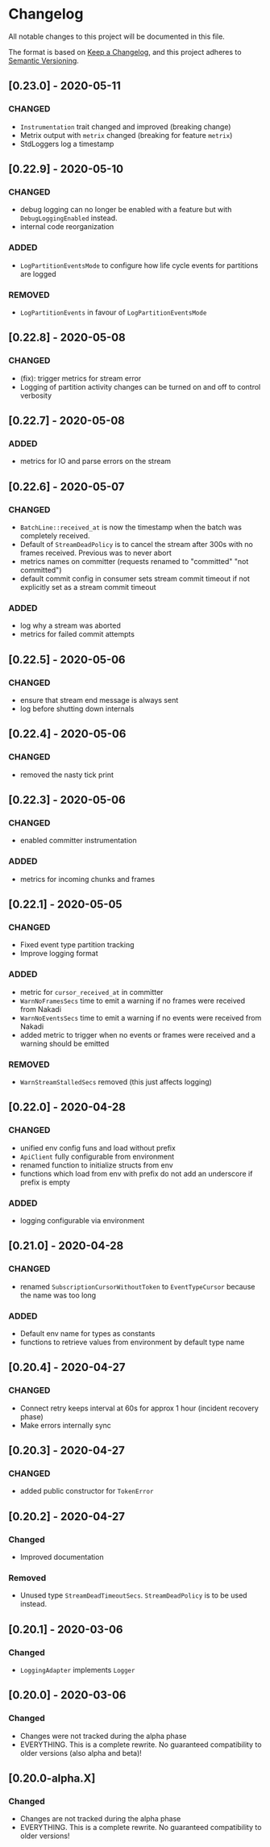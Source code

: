 # Changelog
All notable changes to this project will be documented in this file.

The format is based on [Keep a Changelog](https://keepachangelog.com/en/1.0.0/),
and this project adheres to [Semantic Versioning](https://semver.org/spec/v2.0.0.html).

## [0.23.0] - 2020-05-11

### CHANGED

- `Instrumentation` trait changed and improved (breaking change)
- Metrix output with `metrix` changed (breaking for feature `metrix`)
- StdLoggers log a timestamp

## [0.22.9] - 2020-05-10

### CHANGED

- debug logging can no longer be enabled with a feature but with `DebugLoggingEnabled` instead.
- internal code reorganization

### ADDED

- `LogPartitionEventsMode` to configure how life cycle events for partitions are logged

### REMOVED

- `LogPartitionEvents` in favour of `LogPartitionEventsMode`

## [0.22.8] - 2020-05-08

### CHANGED

- (fix): trigger metrics for stream error
- Logging of partition activity changes can be turned on and off to control verbosity

## [0.22.7] - 2020-05-08

### ADDED

- metrics for IO and parse errors on the stream

## [0.22.6] - 2020-05-07

### CHANGED

- `BatchLine::received_at` is now the timestamp when the batch was completely received.
- Default of `StreamDeadPolicy` is to cancel the stream after 300s with no frames received. Previous was to never abort
- metrics names on committer (requests renamed to "committed" "not committed")
- default commit config in consumer sets stream commit timeout if not explicitly set as a stream commit timeout

### ADDED

- log why a stream was aborted
- metrics for failed commit attempts

## [0.22.5] - 2020-05-06

### CHANGED

- ensure that stream end message is always sent
- log before shutting down internals

## [0.22.4] - 2020-05-06

### CHANGED

- removed the nasty tick print

## [0.22.3] - 2020-05-06

### CHANGED

- enabled committer instrumentation

### ADDED

- metrics for incoming chunks and frames

## [0.22.1] - 2020-05-05

### CHANGED

- Fixed event type partition tracking
- Improve logging format

### ADDED

- metric for `cursor_received_at` in committer
- `WarnNoFramesSecs` time to emit a warning if no frames were received from Nakadi
- `WarnNoEventsSecs` time to emit a warning if no events were received from Nakadi
- added metric to trigger when no events or frames were received and a warning should be emitted

### REMOVED

- `WarnStreamStalledSecs` removed (this just affects logging)

## [0.22.0] - 2020-04-28

### CHANGED

- unified env config funs and load without prefix
- `ApiClient` fully configurable from environment
- renamed function to initialize structs from env
- functions which load from env with prefix do not add an underscore if prefix is empty

### ADDED
- logging configurable via environment


## [0.21.0] - 2020-04-28

### CHANGED

- renamed `SubscriptionCursorWithoutToken` to `EventTypeCursor` because the name was too long

### ADDED

- Default env name for types as constants
- functions to retrieve values from environment by default type name

## [0.20.4] - 2020-04-27

### CHANGED

- Connect retry keeps interval at 60s for approx 1 hour (incident recovery phase)
- Make errors internally sync

## [0.20.3] - 2020-04-27

### CHANGED

- added public constructor for `TokenError`

## [0.20.2] - 2020-04-27

### Changed
- Improved documentation

### Removed
- Unused type `StreamDeadTimeoutSecs`. `StreamDeadPolicy` is to be used instead.

## [0.20.1] - 2020-03-06

### Changed
- `LoggingAdapter` implements `Logger`

## [0.20.0] - 2020-03-06

### Changed
- Changes were not tracked during the alpha phase
- EVERYTHING. This is a complete rewrite. No guaranteed compatibility to older versions (also alpha and beta)!

## [0.20.0-alpha.X]

### Changed
- Changes are not tracked during the alpha phase
- EVERYTHING. This is a complete rewrite. No guaranteed compatibility to older versions!